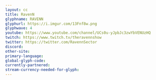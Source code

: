 ```yaml
---
layout: cc
title: RavenN
glyphname: RAVENN
glyphurl: https://i.imgur.com/13Fnf8w.png
glyphwave: 4
youtube: https://www.youtube.com/channel/UCs0u-yJpbJc3zwYbVENUzHQ
twitch: https://www.twitch.tv/theravennshow
twitter: https://twitter.com/RavennSector
discord: 
other-site: 
primary-language: 
global-glyph-code: 
currently-partnered: 
stream-currency-needed-for-glyph: 
---
```


